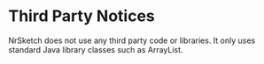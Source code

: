 # Third Party Notices

NrSketch does not use any third party code or libraries. It only uses standard Java library classes such as ArrayList.
